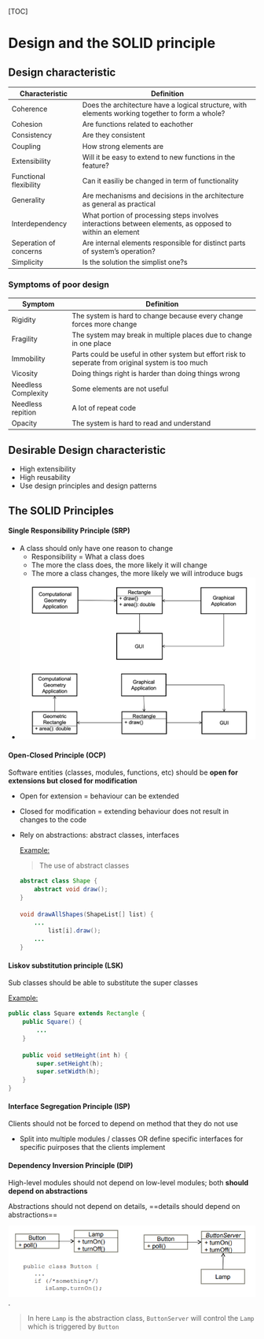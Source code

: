 [TOC]

# Design and the SOLID principle

## Design characteristic

| Characteristic         | Definition                                                   |
| ---------------------- | ------------------------------------------------------------ |
| Coherence              | Does the architecture have a logical structure, with elements working together to form a whole? |
| Cohesion               | Are functions related to eachother                           |
| Consistency            | Are they consistent                                          |
| Coupling               | How strong elements are                                      |
| Extensibility          | Will it be easy to extend to new functions in the feature?   |
| Functional flexibility | Can it easiliy be changed in term of functionality           |
| Generality             | Are mechanisms and decisions in the architecture as general as practical |
| Interdependency        | What portion of processing steps involves interactions between elements, as opposed to within an element |
| Seperation of concerns | Are internal elements responsible for distinct parts of system’s operation? |
| Simplicity             | Is the solution the simplist one?s                           |

### Symptoms of poor design

| Symptom             | Definition                                                   |
| ------------------- | ------------------------------------------------------------ |
| Rigidity            | The system is hard to change because every change forces more change |
| Fragility           | The system may break in multiple places due to change in one place |
| Immobility          | Parts could be useful in other system but effort risk to seperate from original system is too much |
| Vicosity            | Doing things right is harder than doing things wrong         |
| Needless Complexity | Some elements are not useful                                 |
| Needless repition   | A lot of repeat code                                         |
| Opacity             | The system is hard to read and understand                    |

 ## Desirable Design characteristic

- High extensibility
- High reusability
- Use design principles and design patterns



## The SOLID Principles

#### **Single Responsibility Principle (SRP)**
  - A class should only have one reason to change
    - Responsibility = What a class does
    - The more the class does, the more likely it will change
    - The more a class changes, the more likely we will introduce bugs
  - ![image-20190920130717089](W8-lec6a.assets/image-20190920130717089.png)

#### Open-Closed Principle (OCP)

Software entities (classes, modules, functions, etc) should be **open for extensions but closed for modification**
- Open for extension = behaviour can be extended
- Closed for modification = extending behaviour does not result in changes to the code
- Rely on abstractions: abstract classes, interfaces

  <u>Example:</u>

  > The use of abstract classes

  ```java
  abstract class Shape {
      abstract void draw();
  }

  void drawAllShapes(ShapeList[] list) {
      ...
          list[i].draw();
      ...
  }
  ```
  
  



#### Liskov substitution principle (LSK)

Sub classes should be able to substitute the super classes

<u>Example:</u>

```java
public class Square extends Rectangle {
    public Square() {
        ...
    }

    public void setHeight(int h) {
        super.setHeight(h);
        super.setWidth(h);
    }
}
```



####  Interface Segregation Principle (ISP)

Clients should not be forced to depend on method that they do not use

- Split into multiple modules / classes OR define specific interfaces for specific puirposes that the clients implement

####  Dependency Inversion Principle (DIP)

High-level modules should not depend on low-level modules; both **should depend on abstractions**

Abstractions should not depend on details, ==details should depend on abstractions==

![1570151656057](W8-lec6a.assets/1570151656057.png).

> In here `Lamp` is the abstraction class, `ButtonServer` will control the `Lamp` which is triggered by `Button`